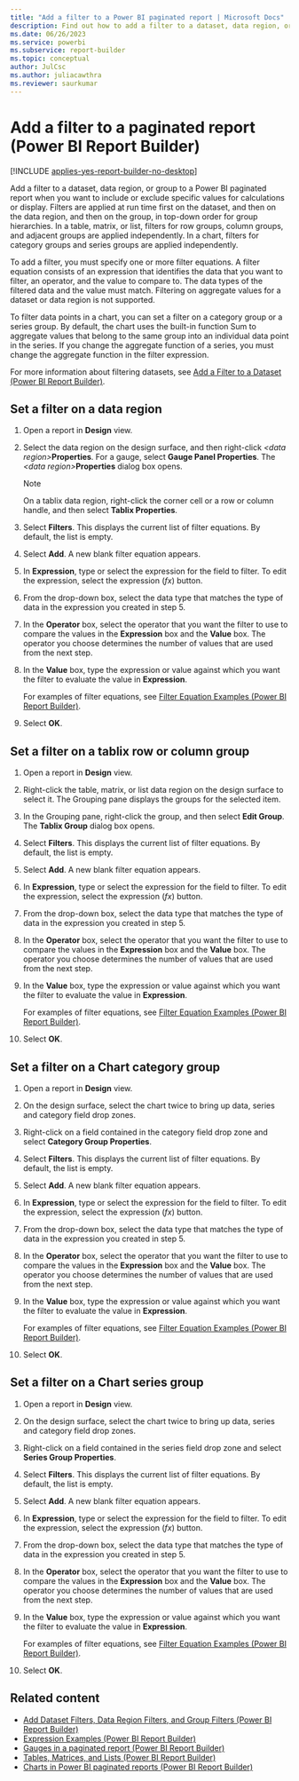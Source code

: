 ```yaml
---
title: "Add a filter to a Power BI paginated report | Microsoft Docs"
description: Find out how to add a filter to a dataset, data region, or group when you want to include or exclude specific values for calculations or display in a Power BI paginated report.
ms.date: 06/26/2023
ms.service: powerbi
ms.subservice: report-builder
ms.topic: conceptual
author: JulCsc
ms.author: juliacawthra
ms.reviewer: saurkumar
---
```

# Add a filter to a paginated report (Power BI Report Builder)

[!INCLUDE [applies-yes-report-builder-no-desktop](../../includes/applies-yes-report-builder-no-desktop.md)]

Add a filter to a dataset, data region, or group to a Power BI paginated report when you want to include or exclude specific values for calculations or display. Filters are applied at run time first on the dataset, and then on the data region, and then on the group, in top-down order for group hierarchies. In a table, matrix, or list, filters for row groups, column groups, and adjacent groups are applied independently. In a chart, filters for category groups and series groups are applied independently.  
  
 To add a filter, you must specify one or more filter equations. A filter equation consists of an expression that identifies the data that you want to filter, an operator, and the value to compare to. The data types of the filtered data and the value must match. Filtering on aggregate values for a dataset or data region is not supported.  
  
 To filter data points in a chart, you can set a filter on a category group or a series group. By default, the chart uses the built-in function Sum to aggregate values that belong to the same group into an individual data point in the series. If you change the aggregate function of a series, you must change the aggregate function in the filter expression.  
  
 For more information about filtering datasets, see [Add a Filter to a Dataset (Power BI Report Builder)](/sql/reporting-services/report-data/add-a-filter-to-a-dataset-report-builder-and-ssrs).  
  
  
## Set a filter on a data region  
  
1. Open a report in **Design** view.  
  
2. Select the data region on the design surface, and then right-click _\<data region>_**Properties**. For a gauge, select **Gauge Panel Properties**. The _\<data region>_**Properties** dialog box opens.  
  
    > [!NOTE]  
    >  On a tablix data region, right-click the corner cell or a row or column handle, and then select **Tablix Properties**.  
  
3. Select **Filters**. This displays the current list of filter equations. By default, the list is empty.  
  
4. Select **Add**. A new blank filter equation appears.  
  
5. In **Expression**, type or select the expression for the field to filter. To edit the expression, select the expression (*fx*) button.  
  
6. From the drop-down box, select the data type that matches the type of data in the expression you created in step 5.  
  
7. In the **Operator** box, select the operator that you want the filter to use to compare the values in the **Expression** box and the **Value** box. The operator you choose determines the number of values that are used from the next step.  
  
8. In the **Value** box, type the expression or value against which you want the filter to evaluate the value in **Expression**.  
  
     For examples of filter equations, see [Filter Equation Examples (Power BI Report Builder)](/sql/reporting-services/report-design/filter-equation-examples-report-builder-and-ssrs).  
  
9. Select **OK**.
  
## Set a filter on a tablix row or column group  
  
1. Open a report in **Design** view.  
  
2. Right-click the table, matrix, or list data region on the design surface to select it. The Grouping pane displays the groups for the selected item.  
  
3. In the Grouping pane, right-click the group, and then select **Edit Group**. The **Tablix Group** dialog box opens.  
  
4. Select **Filters**. This displays the current list of filter equations. By default, the list is empty.  
  
5. Select **Add**. A new blank filter equation appears.  
  
6. In **Expression**, type or select the expression for the field to filter. To edit the expression, select the expression (*fx*) button.  
  
7. From the drop-down box, select the data type that matches the type of data in the expression you created in step 5.  
  
8. In the **Operator** box, select the operator that you want the filter to use to compare the values in the **Expression** box and the **Value** box. The operator you choose determines the number of values that are used from the next step.  
  
9. In the **Value** box, type the expression or value against which you want the filter to evaluate the value in **Expression**.  
  
     For examples of filter equations, see [Filter Equation Examples (Power BI Report Builder)](/sql/reporting-services/report-design/filter-equation-examples-report-builder-and-ssrs).  
  
10. Select **OK**.
  
## Set a filter on a Chart category group  
  
1. Open a report in **Design** view.  
  
2. On the design surface, select the chart twice to bring up data, series and category field drop zones.  
  
3. Right-click on a field contained in the category field drop zone and select **Category Group Properties**.  
  
4. Select **Filters**. This displays the current list of filter equations. By default, the list is empty.  
  
5. Select **Add**. A new blank filter equation appears.  
  
6. In **Expression**, type or select the expression for the field to filter. To edit the expression, select the expression (*fx*) button.  
  
7. From the drop-down box, select the data type that matches the type of data in the expression you created in step 5.  
  
8. In the **Operator** box, select the operator that you want the filter to use to compare the values in the **Expression** box and the **Value** box. The operator you choose determines the number of values that are used from the next step.  
  
9. In the **Value** box, type the expression or value against which you want the filter to evaluate the value in **Expression**.  
  
     For examples of filter equations, see [Filter Equation Examples (Power BI Report Builder)](/sql/reporting-services/report-design/filter-equation-examples-report-builder-and-ssrs).  
  
10. Select **OK**.
  
## Set a filter on a Chart series group  
  
1. Open a report in **Design** view.  
  
2. On the design surface, select the chart twice to bring up data, series and category field drop zones.  
  
3. Right-click on a field contained in the series field drop zone and select **Series Group Properties**.  
  
4. Select **Filters**. This displays the current list of filter equations. By default, the list is empty.  
  
5. Select **Add**. A new blank filter equation appears.  
  
6. In **Expression**, type or select the expression for the field to filter. To edit the expression, select the expression (*fx*) button.  
  
7. From the drop-down box, select the data type that matches the type of data in the expression you created in step 5.  
  
8. In the **Operator** box, select the operator that you want the filter to use to compare the values in the **Expression** box and the **Value** box. The operator you choose determines the number of values that are used from the next step.  
  
9. In the **Value** box, type the expression or value against which you want the filter to evaluate the value in **Expression**.  
  
     For examples of filter equations, see [Filter Equation Examples (Power BI Report Builder)](/sql/reporting-services/report-design/filter-equation-examples-report-builder-and-ssrs).  
  
10. Select **OK**.
  
## Related content

- [Add Dataset Filters, Data Region Filters, and Group Filters (Power BI Report Builder)](../../paginated-reports/report-design/add-dataset-filters-data-region-filters-and-group-filters.md)   
- [Expression Examples (Power BI Report Builder)](../../paginated-reports/expressions/report-builder-expression-examples.md)   
- [Gauges in a paginated report (Power BI Report Builder)](../../paginated-reports/report-design/visualizations/gauges-report-builder.md)   
- [Tables, Matrices, and Lists (Power BI Report Builder)](../../paginated-reports/report-builder-tables-matrices-lists.md)   
- [Charts in Power BI paginated reports (Power BI Report Builder)](../../paginated-reports/report-design/visualizations/charts-report-builder.md)  
  
  
